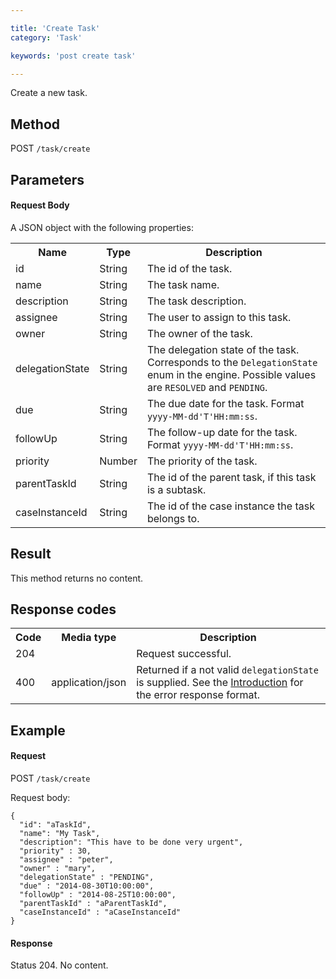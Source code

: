 ```yaml
---

title: 'Create Task'
category: 'Task'

keywords: 'post create task'

---
```



Create a new task.


Method
------

POST `/task/create`


Parameters
----------

#### Request Body

A JSON object with the following properties:

<table class="table table-striped">
  <tr>
    <th>Name</th>
    <th>Type</th>
    <th>Description</th>
  </tr>
  <tr>
    <td>id</td>
    <td>String</td>
    <td>The id of the task.</td>
  </tr>
  <tr>
    <td>name</td>
    <td>String</td>
    <td>The task name.</td>
  </tr>
  <tr>
    <td>description</td>
    <td>String</td>
    <td>The task description.</td>
  </tr>
  <tr>
    <td>assignee</td>
    <td>String</td>
    <td>The user to assign to this task.</td>
  </tr>
  <tr>
    <td>owner</td>
    <td>String</td>
    <td>The owner of the task.</td>
  </tr>
  <tr>
  <tr>
    <td>delegationState</td>
    <td>String</td>
    <td>The delegation state of the task. Corresponds to the <code>DelegationState</code> enum in the engine.
    Possible values are <code>RESOLVED</code> and <code>PENDING</code>.</td>
  </tr>
    <td>due</td>
    <td>String</td>
    <td>The due date for the task. Format <code>yyyy-MM-dd'T'HH:mm:ss</code>.</td>
  </tr>
  <tr>
    <td>followUp</td>
    <td>String</td>
    <td>The follow-up date for the task. Format <code>yyyy-MM-dd'T'HH:mm:ss</code>.</td>
  </tr>
  <tr>
    <td>priority</td>
    <td>Number</td>
    <td>The priority of the task.</td>
  </tr>
  <tr>
    <td>parentTaskId</td>
    <td>String</td>
    <td>The id of the parent task, if this task is a subtask.</td>
  </tr>
  <tr>
    <td>caseInstanceId</td>
    <td>String</td>
    <td>The id of the case instance the task belongs to.</td>
  </tr>
</table>


Result
------

This method returns no content.


Response codes
--------------  

<table class="table table-striped">
  <tr>
    <th>Code</th>
    <th>Media type</th>
    <th>Description</th>
  </tr>
  <tr>
    <td>204</td>
    <td></td>
    <td>Request successful.</td>
  </tr>
  <tr>
    <td>400</td>
    <td>application/json</td>
    <td>Returned if a not valid <code>delegationState</code> is supplied. See the <a href="ref:#overview-introduction">Introduction</a> for the error response format.</td>
  </tr>
</table>

Example
-------

#### Request

POST `/task/create`

Request body:

    {
      "id": "aTaskId",
      "name": "My Task",
      "description": "This have to be done very urgent",
      "priority" : 30,
      "assignee" : "peter",
      "owner" : "mary",
      "delegationState" : "PENDING",
      "due" : "2014-08-30T10:00:00",
      "followUp" : "2014-08-25T10:00:00",
      "parentTaskId" : "aParentTaskId",
      "caseInstanceId" : "aCaseInstanceId"
    }

#### Response

Status 204. No content.
